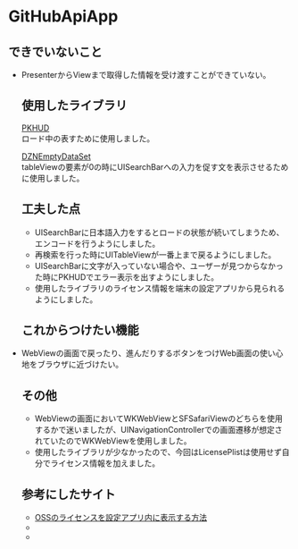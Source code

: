 # GitHubApiApp

## できでいないこと
<ul>
<li>PresenterからViewまで取得した情報を受け渡すことができていない。</li>

## 使用したライブラリ
<a href="https://github.com/pkluz/PKHUD">PKHUD</a>  
ロード中の表すために使用しました。  

<a href="https://github.com/dzenbot/DZNEmptyDataSet">DZNEmptyDataSet</a>  
tableViewの要素が0の時にUISearchBarへの入力を促す文を表示させるために使用しました。  

## 工夫した点
<ul>
<li>UISearchBarに日本語入力をするとロードの状態が続いてしまうため、エンコードを行うようにしました。</li>
<li>再検索を行った時にUITableViewが一番上まで戻るようにしました。</li>
<li>UISearchBarに文字が入っていない場合や、ユーザーが見つからなかった時にPKHUDでエラー表示を出すようにしました。</li>
<li>使用したライブラリのライセンス情報を端末の設定アプリから見られるようにしました。</li>
</ul>

## これからつけたい機能
<li>WebViewの画面で戻ったり、進んだりするボタンをつけWeb画面の使い心地をブラウザに近づけたい。</li>

## その他
<ul>
<li>WebViewの画面においてWKWebViewとSFSafariViewのどちらを使用するかで迷いましたが、UINavigationControllerでの画面遷移が想定されていたのでWKWebViewを使用しました。</li>  
<li>使用したライブラリが少なかったので、今回はLicensePlistは使用せず自分でライセンス情報を加えました。</li>
</ul>

## 参考にしたサイト
<ul>
<li><a href="https://qiita.com/uhooi/items/0a57cad6e7ca8e30f09a">OSSのライセンスを設定アプリ内に表示する方法</a></li>
<li></li>
<li></li>
</ul>
